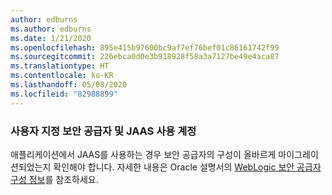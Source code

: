 ```yaml
---
author: edburns
ms.author: edburns
ms.date: 1/21/2020
ms.openlocfilehash: 895e415b97600bc9af7ef76bef01c86161742f99
ms.sourcegitcommit: 226ebca0d0e3b918928f58a3a7127be49e4aca87
ms.translationtype: HT
ms.contentlocale: ko-KR
ms.lasthandoff: 05/08/2020
ms.locfileid: "82988899"
---
```

### <a name="account-for-the-use-of-custom-security-providers-and-jaas"></a>사용자 지정 보안 공급자 및 JAAS 사용 계정

애플리케이션에서 JAAS를 사용하는 경우 보안 공급자의 구성이 올바르게 마이그레이션되었는지 확인해야 합니다. 자세한 내용은 Oracle 설명서의 [WebLogic 보안 공급자 구성 정보](https://docs.oracle.com/middleware/12213/wls/SECMG/providers_intro.htm)를 참조하세요.
